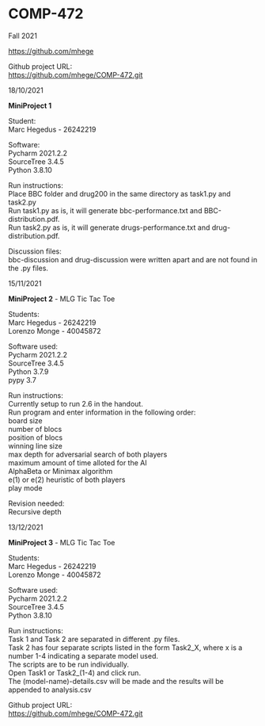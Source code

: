 # COMP-472
Fall 2021

https://github.com/mhege

Github project URL:<br />
https://github.com/mhege/COMP-472.git

18/10/2021

<b>MiniProject 1</b>

Student:<br />
Marc Hegedus - 26242219<br />

Software:<br />
Pycharm 2021.2.2<br />
SourceTree 3.4.5<br />
Python 3.8.10<br />

Run instructions:<br />
Place BBC folder and drug200 in the same directory as task1.py and task2.py<br />
Run task1.py as is, it will generate bbc-performance.txt and BBC-distribution.pdf.<br />
Run task2.py as is, it will generate drugs-performance.txt and drug-distribution.pdf.<br />

Discussion files:<br />
bbc-discussion and drug-discussion were written apart and are not found in the .py files.<br />

15/11/2021

<b>MiniProject 2</b> - MLG Tic Tac Toe<br />

Students: <br />
Marc Hegedus - 26242219<br />
Lorenzo Monge - 40045872<br />

Software used:<br />
Pycharm 2021.2.2<br />
SourceTree 3.4.5<br />
Python 3.7.9<br />
pypy 3.7<br />

Run instructions:<br />
Currently setup to run 2.6 in the handout.<br />
Run program and enter information in the following order:<br />
board size<br />
number of blocs<br />
position of blocs<br />
winning line size<br />
max depth for adversarial search of both players<br />
maximum amount of time alloted for the AI<br />
AlphaBeta or Minimax algorithm<br />
e(1) or e(2) heuristic of both players<br />
play mode<br />

Revision needed:<br />
Recursive depth<br />

13/12/2021

<b>MiniProject 3</b> - MLG Tic Tac Toe<br />

Students: <br />
Marc Hegedus - 26242219<br />
Lorenzo Monge - 40045872<br />

Software used:<br />
Pycharm 2021.2.2<br />
SourceTree 3.4.5<br />
Python 3.8.10<br />

Run instructions:<br />
Task 1 and Task 2 are separated in different .py files.<br />
Task 2 has four separate scripts listed in the form Task2_X, where x is a number 1-4 indicating a separate model used.<br />
The scripts are to be run individually.<br />
Open Task1 or Task2_(1-4) and click run.<br />
The (model-name)-details.csv will be made and the results will be appended to analysis.csv<br />

Github project URL:<br />
https://github.com/mhege/COMP-472.git
